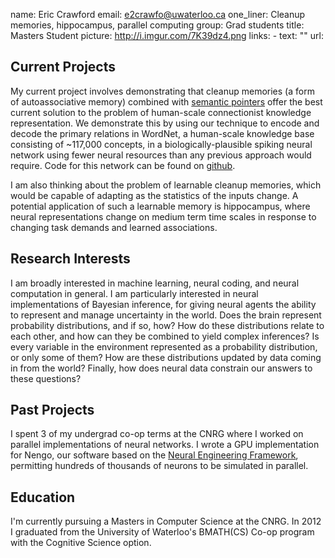 name: Eric Crawford
email: e2crawfo@uwaterloo.ca
one_liner: Cleanup memories, hippocampus, parallel computing
group: Grad students
title: Masters Student
picture: http://i.imgur.com/7K39dz4.png
links:
    - text: ""
      url:

## Current Projects
My current project involves demonstrating that cleanup memories (a form of autoassociative memory) combined with [semantic pointers](http://compneuro.uwaterloo.ca/research/spa/semantic-pointer-architecture.html) offer the best current solution to the problem of human-scale connectionist knowledge representation. We demonstrate this by using our technique to encode and decode the primary relations in WordNet, a human-scale knowledge base consisting of ~117,000 concepts, in a biologically-plausible spiking neural network using fewer neural resources than any previous approach would require. Code for this network can be found on [github](https://github.com/e2crawfo/cleanup-scaling).

I am also thinking about the problem of learnable cleanup memories, which would be capable of adapting as the statistics of the inputs change. A potential application of such a learnable memory is hippocampus, where neural representations change on medium term time scales in response to changing task demands and learned associations.

## Research Interests
I am broadly interested in machine learning, neural coding, and neural computation in general. I am particularly interested in neural implementations of Bayesian inference, for giving neural agents the ability to represent and manage uncertainty in the world. Does the brain represent probability distributions, and if so, how? How do these distributions relate to each other, and how can they be combined to yield complex inferences? Is every variable in the environment represented as a probability distribution, or only some of them? How are these distributions updated by data coming in from the world? Finally, how does neural data constrain our answers to these questions?

## Past Projects
I spent 3 of my undergrad co-op terms at the CNRG where I worked on parallel implementations of neural networks. I wrote a GPU implementation for Nengo, our software based on the [Neural Engineering Framework](http://compneuro.uwaterloo.ca/research/nef.html), permitting hundreds of thousands of neurons to be simulated in parallel.

## Education
I'm currently pursuing a Masters in Computer Science at the CNRG. In 2012 I graduated from the University of Waterloo's BMATH(CS) Co-op program with the Cognitive Science option.
